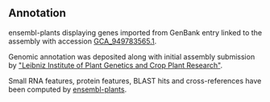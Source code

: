 **Annotation**
----------

ensembl-plants displaying genes imported from GenBank entry linked to the assembly with accession [GCA\_949783565.1](http://www.ebi.ac.uk/ena/data/view/GCA_949783565.1).

Genomic annotation was deposited along with initial assembly submission by ["Leibniz Institute of Plant Genetics and Crop Plant Research"](URL_GOES_HERE).

Small RNA features, protein features, BLAST hits and cross-references have been
computed by [ensembl-plants](https://plants.ensembl.org/info/genome/annotation/index.html).
